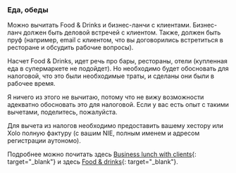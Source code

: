 ### Еда, обеды

Можно вычитать Food & Drinks и бизнес-ланчи с клиентами. Бизнес-ланч должен быть деловой встречей с клиентом. Также,
должен быть пруф (например, email с клиентом, что вы договорились встретиться в ресторане и обсудить рабочие вопросы).

Насчет Food & Drinks, идет речь про бары, рестораны, отели (купленная еда в супермаркете не подойдет). Но необходимо
будет обосновать для налоговой, что это были необходимые траты, и сделаны они были в рабочее время.

Я ничего из этого не вычитаю, потому что не вижу возможности адекватно обосновать это для налоговой. Если у вас есть
опыт с такими вычетами, поделитесь, пожалуйста.

Для вычета из налогов необходимо предоставить вашему хестору или Xolo полную фактуру (с вашим NIE, полным именем и
адресом регистрации аутономо).

Подробнее можно почитать
здесь [Business lunch with clients](https://www.xolo.io/es-en/faq/xolo-spain/category/all-you-can-deduct-as-a-freelancer-in-spain/article/-business-lunch-with-clients){:
target="_blank"}
и
здесь [Food & drinks](https://www.xolo.io/es-en/faq/xolo-spain/category/all-you-can-deduct-as-a-freelancer-in-spain/article/-food--drinks){:
target="_blank"}.
